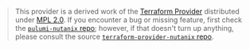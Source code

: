 > This provider is a derived work of the [Terraform Provider](https://github.com/terraform-providers/terraform-provider-nutanix)
> distributed under [MPL 2.0](https://www.mozilla.org/en-US/MPL/2.0/). If you encounter a bug or missing feature,
> first check the [`pulumi-nutanix` repo](https://github.com/jacobbmay/pulumi-nutanix/issues); however, if that doesn't turn up anything,
> please consult the source [`terraform-provider-nutanix` repo](https://github.com/terraform-providers/terraform-provider-nutanix/issues).